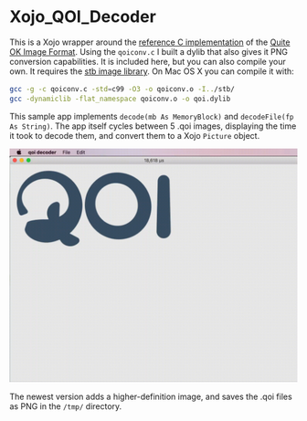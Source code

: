 # Xojo_QOI_Decoder

This is a Xojo wrapper around the [reference C implementation](https://github.com/phoboslab/qoi) of the [Quite OK Image Format](https://qoiformat.org/). Using the `qoiconv.c` I built a dylib that also gives it PNG conversion capabilities. It is included here, but you can also compile your own. It requires the [stb image library](https://github.com/nothings/stb). On Mac OS X you can compile it with:

```bash
gcc -g -c qoiconv.c -std=c99 -O3 -o qoiconv.o -I../stb/
gcc -dynamiclib -flat_namespace qoiconv.o -o qoi.dylib     
```

This sample app implements `decode(mb As MemoryBlock)` and `decodeFile(fp As String)`. The app itself cycles between 5 .qoi images, displaying the time it took to decode them, and convert them to a Xojo `Picture` object.

![demo](qoi.gif)

The newest version adds a higher-definition image, and saves the .qoi files as PNG in the `/tmp/` directory.
